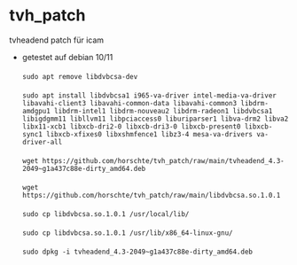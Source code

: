# tvh_patch
tvheadend patch für icam
- getestet auf debian 10/11 <br><br>
`sudo apt remove libdvbcsa-dev`<br><br>
`sudo apt install libdvbcsa1 i965-va-driver intel-media-va-driver libavahi-client3 libavahi-common-data libavahi-common3 libdrm-amdgpu1 libdrm-intel1 libdrm-nouveau2 libdrm-radeon1 libdvbcsa1 libigdgmm11 libllvm11 libpciaccess0 liburiparser1 libva-drm2 libva2 libx11-xcb1 libxcb-dri2-0 libxcb-dri3-0 libxcb-present0 libxcb-sync1 libxcb-xfixes0 libxshmfence1 libz3-4 mesa-va-drivers va-driver-all`<br><br>
`wget https://github.com/horschte/tvh_patch/raw/main/tvheadend_4.3-2049~g1a437c88e-dirty_amd64.deb`<br><br>
`wget https://github.com/horschte/tvh_patch/raw/main/libdvbcsa.so.1.0.1`<br><br>
`sudo cp libdvbcsa.so.1.0.1 /usr/local/lib/`<br><br>
`sudo cp libdvbcsa.so.1.0.1 /usr/lib/x86_64-linux-gnu/`<br><br>
`sudo dpkg -i tvheadend_4.3-2049~g1a437c88e-dirty_amd64.deb`<br><br>


